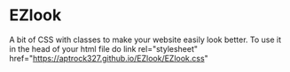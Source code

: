 # EZlook
A bit of CSS with classes to make your website easily look better. To use it in the head of your html file do
link rel="stylesheet" href="https://aptrock327.github.io/EZlook/EZlook.css"
